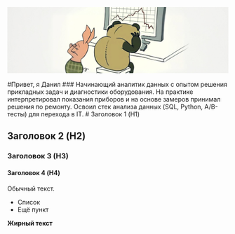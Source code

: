 <p align="center">
  <img src="https://github.com/notvarprod/notvarprod/blob/main/1.PNG" />
</p>
#Привет, я Данил
### Начинающий аналитик данных с опытом решения прикладных задач и диагностики оборудования. На практике интерпретировал показания приборов и на основе замеров принимал решения по ремонту. Освоил стек анализа данных (SQL, Python, A/B-тесты) для перехода в IT.
# Заголовок 1 (H1)

## Заголовок 2 (H2)

### Заголовок 3 (H3)

#### Заголовок 4 (H4)

Обычный текст.

*   Список
*   Ещё пункт

**Жирный текст**
